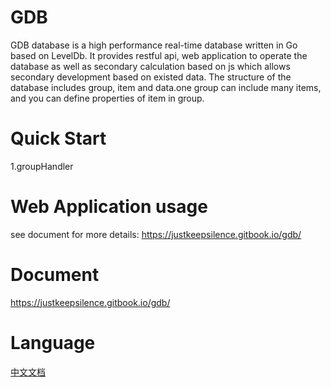 # GDB 
GDB database is a high performance real-time database written in Go based on LevelDb. It provides restful api, web application
to operate the database as well as secondary calculation based on js which allows secondary development based on existed data.
The structure of the database includes group, item and data.one group can include many items, and you can define properties of 
item in group.

# Quick Start
1.groupHandler 

# Web Application usage
see document for more details:  https://justkeepsilence.gitbook.io/gdb/

# Document
 https://justkeepsilence.gitbook.io/gdb/
 
# Language
[中文文档]()